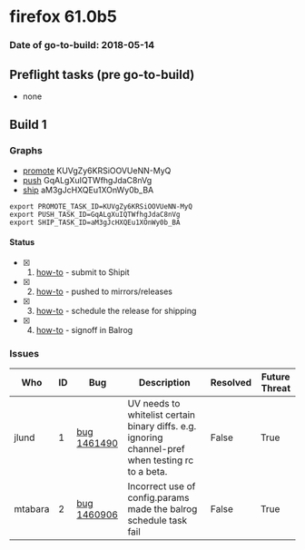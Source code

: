 # firefox 61.0b5

### Date of go-to-build: 2018-05-14

## Preflight tasks (pre go-to-build)
- none

## Build 1  

### Graphs
* [promote](https://tools.taskcluster.net/push-inspector/#/KUVgZy6KRSiOOVUeNN-MyQ) KUVgZy6KRSiOOVUeNN-MyQ
* [push](https://tools.taskcluster.net/push-inspector/#/GqALgXuIQTWfhgJdaC8nVg) GqALgXuIQTWfhgJdaC8nVg
* [ship](https://tools.taskcluster.net/push-inspector/#/aM3gJcHXQEu1XOnWy0b_BA) aM3gJcHXQEu1XOnWy0b_BA
```
export PROMOTE_TASK_ID=KUVgZy6KRSiOOVUeNN-MyQ
export PUSH_TASK_ID=GqALgXuIQTWfhgJdaC8nVg
export SHIP_TASK_ID=aM3gJcHXQEu1XOnWy0b_BA
```


#### Status
- [x] 1.  [how-to](https://wiki.mozilla.org/Release:Release_Automation_on_Mercurial:Starting_a_Release#Submit_to_Ship_It)  - submit to Shipit
- [x] 2.  [how-to](https://github.com/mozilla-releng/releasewarrior-2.0/blob/master/docs/release-promotion/desktop/howto.md#push-artifacts-to-releases-directory)  - pushed to mirrors/releases
- [x] 3.  [how-to](https://github.com/mozilla-releng/releasewarrior-2.0/blob/master/docs/release-promotion/desktop/howto.md#ship-the-release)  - schedule the release for shipping
- [x] 4.  [how-to](https://github.com/mozilla-releng/releasewarrior-2.0/blob/master/docs/release-promotion/desktop/howto.md#obtain-sign-offs-for-changes)  - signoff in Balrog

### Issues
| Who                 | ID               | Bug                                                                 | Description                | Resolved                | Future Threat                |
| ------------------- | ---------------- | ------------------------------------------------------------------- | -------------------------- | ----------------------- | ---------------------------- |
| jlund  | 1 | [bug 1461490](https://bugzil.la/1461490)        | UV needs to whitelist certain binary diffs. e.g. ignoring channel-pref when testing rc to a beta. | False | True |
| mtabara  | 2 | [bug 1460906](https://bugzil.la/1460906)        | Incorrect use of config.params made the balrog schedule task fail | False | True |

